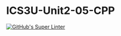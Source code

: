 # ICS3U-Unit2-05-CPP

[![GitHub's Super Linter](https://github.com/Ethan-Prieur1/ICS3U-Unit2-05-CPP/workflows/GitHub's%20Super%20Linter/badge.svg)](https://github.com/Ethan-Prieur1/ICS3U-Unit2-05-CPP/actions)
